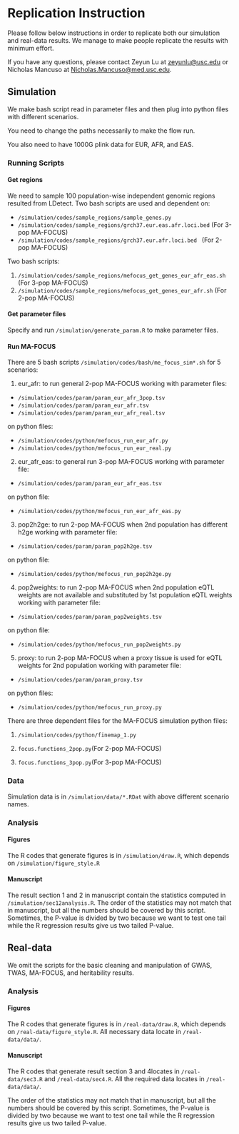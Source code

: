# Replication Instruction

Please follow below instructions in order to replicate both our simulation and real-data results. We manage to make people replicate the results with minimum effort.

If you have any questions, please contact Zeyun Lu at zeyunlu@usc.edu or Nicholas Mancuso at Nicholas.Mancuso@med.usc.edu. 

## Simulation

We make bash script read in parameter files and then plug into python files with different scenarios.

You need to change the paths necessarily to make the flow run.

You also need to have 1000G plink data for EUR, AFR, and EAS.

### Running Scripts

#### Get regions

We need to sample 100 population-wise independent genomic regions resulted from LDetect. Two bash scripts are used and dependent on:

* `/simulation/codes/sample_regions/sample_genes.py` 
* `/simulation/codes/sample_regions/grch37.eur.eas.afr.loci.bed` (For 3-pop MA-FOCUS)
* `/simulation/codes/sample_regions/grch37.eur.afr.loci.bed ` (For 2-pop MA-FOCUS)

Two bash scripts:

1. `/simulation/codes/sample_regions/mefocus_get_genes_eur_afr_eas.sh` (For 3-pop MA-FOCUS)
2. `/simulation/codes/sample_regions/mefocus_get_genes_eur_afr.sh` (For 2-pop MA-FOCUS)

#### Get parameter files

Specify and run `/simulation/generate_param.R` to make parameter files.

#### Run MA-FOCUS

There are 5 bash scripts `/simulation/codes/bash/me_focus_sim*.sh` for 5 scenarios:

1. eur_afr: to run general 2-pop MA-FOCUS working with parameter files:
  * `/simulation/codes/param/param_eur_afr_3pop.tsv`
  * `/simulation/codes/param/param_eur_afr.tsv`
  * `/simulation/codes/param/param_eur_afr_real.tsv`
  
  on python files:
  
  * `/simulation/codes/python/mefocus_run_eur_afr.py`
  * `/simulation/codes/python/mefocus_run_eur_real.py`

2. eur\_afr\_eas: to general run 3-pop MA-FOCUS working with parameter file:
  * `/simulation/codes/param/param_eur_afr_eas.tsv`

  on python file:
  
  * `/simulation/codes/python/mefocus_run_eur_afr_eas.py`

3. pop2h2ge: to run 2-pop MA-FOCUS when 2nd population has different h2ge working with parameter file:
  * `/simulation/codes/param/param_pop2h2ge.tsv`

  on python file:
  
  * `/simulation/codes/python/mefocus_run_pop2h2ge.py`

4. pop2weights: to run 2-pop MA-FOCUS when 2nd population eQTL weights are not available and substituted by 1st population eQTL weights working with parameter file:

  * `/simulation/codes/param/param_pop2weights.tsv`

  on python file:

  * `/simulation/codes/python/mefocus_run_pop2weights.py`

5. proxy: to run 2-pop MA-FOCUS when a proxy tissue is used for eQTL weights for 2nd population working with parameter file:

  * `/simulation/codes/param/param_proxy.tsv`

  on python files:

  * `/simulation/codes/python/mefocus_run_proxy.py`

There are three dependent files for the MA-FOCUS simulation python files:

1. `/simulation/codes/python/finemap_1.py`

2. `focus.functions_2pop.py`(For 2-pop MA-FOCUS)

3. `focus.functions_3pop.py`(For 3-pop MA-FOCUS)

### Data

Simulation data is in `/simulation/data/*.RDat` with above different scenario names.

### Analysis

#### Figures

The R codes that generate figures is in `/simulation/draw.R`, which depends on `/simulation/figure_style.R`

#### Manuscript

The result section 1 and 2 in manuscript contain the statistics computed in `/simulation/sec12analysis.R`. The order of the statistics may not match that in manuscript, but all the numbers should be covered by this script. Sometimes, the P-value is divided by two because we want to test one tail while the R regression results give us two tailed P-value.


## Real-data

We omit the scripts for the basic cleaning and manipulation of GWAS, TWAS, MA-FOCUS, and heritability results.

### Analysis

#### Figures

The R codes that generate figures is in `/real-data/draw.R`, which depends on `/real-data/figure_style.R`. All necessary data locate in `/real-data/data/`.

#### Manuscript

The R codes that generate result section 3 and 4locates in `/real-data/sec3.R` and `/real-data/sec4.R`. All the required data locates in `/real-data/data/`.

The order of the statistics may not match that in manuscript, but all the numbers should be covered by this script. Sometimes, the P-value is divided by two because we want to test one tail while the R regression results give us two tailed P-value.













